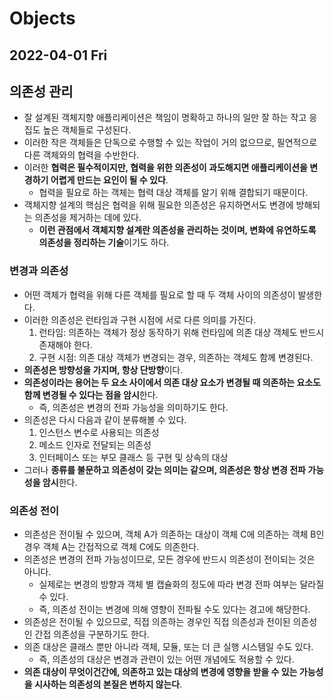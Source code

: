 # Objects
## 2022-04-01 Fri

## 의존성 관리
* 잘 설계된 객체지향 애플리케이션은 책임이 명확하고 하나의 일만 잘 하는 작고 응집도 높은 객체들로 구성된다.
* 이러한 작은 객체들은 단독으로 수행할 수 있는 작업이 거의 없으므로, 필연적으로 다른 객체와의 협력을 수반한다.
* 이러한 **협력은 필수적이지만, 협력을 위한 의존성이 과도해지면 애플리케이션을 변경하기 어렵게 만드는 요인이 될 수 있다**.
  * 협력을 필요로 하는 객체는 협력 대상 객체를 알기 위해 결합되기 때문이다.
* 객체지향 설계의 핵심은 협력을 위해 필요한 의존성은 유지하면서도 변경에 방해되는 의존성을 제거하는 데에 있다.
  * **이런 관점에서 객체지향 설계란 의존성을 관리하는 것이며, 변화에 유연하도록 의존성을 정리하는 기술**이기도 하다.

### 변경과 의존성
* 어떤 객체가 협력을 위해 다른 객체를 필요로 할 때 두 객체 사이의 의존성이 발생한다.
* 이러한 의존성은 런타임과 구현 시점에 서로 다른 의미를 가진다.
  1. 런타임: 의존하는 객체가 정상 동작하기 위해 런타임에 의존 대상 객체도 반드시 존재해야 한다.
  2. 구현 시점: 의존 대상 객체가 변경되는 경우, 의존하는 객체도 함께 변경된다.
* **의존성은 방향성을 가지며, 항상 단방향**이다.
* **의존성이라는 용어는 두 요소 사이에서 의존 대상 요소가 변경될 때 의존하는 요소도 함께 변경될 수 있다는 점을 암시**한다.
  * 즉, 의존성은 변경의 전파 가능성을 의미하기도 한다.
* 의존성은 다시 다음과 같이 분류해볼 수 있다.
  1. 인스턴스 변수로 사용되는 의존성
  2. 메소드 인자로 전달되는 의존성
  3. 인터페이스 또는 부모 클래스 등 구현 및 상속의 대상
* 그러나 **종류를 불문하고 의존성이 갖는 의미는 같으며, 의존성은 항상 변경 전파 가능성을 암시**한다.

### 의존성 전이
* 의존성은 전이될 수 있으며, 객체 A가 의존하는 대상이 객체 C에 의존하는 객체 B인 경우 객체 A는 간접적으로 객체 C에도 의존한다.
* 의존성은 변경의 전파 가능성이므로, 모든 경우에 반드시 의존성이 전이되는 것은 아니다.
  * 실제로는 변경의 방향과 객체 별 캡슐화의 정도에 따라 변경 전파 여부는 달라질 수 있다.
  * 즉, 의존성 전이는 변경에 의해 영향이 전파될 수도 있다는 경고에 해당한다.
* 의존성은 전이될 수 있으므로, 직접 의존하는 경우인 직접 의존성과 전이된 의존성인 간접 의존성을 구분하기도 한다.
* 의존 대상은 클래스 뿐만 아니라 객체, 모듈, 또는 더 큰 실행 시스템일 수도 있다.
  * 즉, 의존성의 대상은 변경과 관련이 있는 어떤 개념에도 적용할 수 있다.
* **의존 대상이 무엇이건간에, 의존하고 있는 대상의 변경에 영향을 받을 수 있는 가능성을 시사하는 의존성의 본질은 변하지 않는다**.